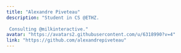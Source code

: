 ```yaml
---
title: "Alexandre Piveteau"
description: "Student in CS @ETHZ.  Consulting @milkinteractive."
avatar: "https://avatars2.githubusercontent.com/u/6318990?v=4"
link: "https://github.com/alexandrepiveteau"
---
```

